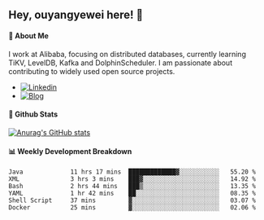 ## Hey, ouyangyewei here! :wave:

#### :rocket: About Me
I work at Alibaba, focusing on distributed databases, currently learning TiKV, LevelDB, Kafka and DolphinScheduler. I am passionate about contributing to widely used open source projects.

- [![Linkedin](https://img.shields.io/badge/LinkedIn-ouyangyewei-blue)](https://www.linkedin.com/in/ouyangyewei/)
- [![Blog](https://img.shields.io/badge/Blog-yeweiouyang-orange)](https://blog.csdn.net/yeweiouyang)

#### :star2: Github Stats
[![Anurag's GitHub stats](https://github-readme-stats.vercel.app/api?username=ouyangyewei&show_icons=true&cache_seconds=3600&theme=tokyonight)](https://github.com/anuraghazra/github-readme-stats)

#### :bar_chart: Weekly Development Breakdown
<!--START_SECTION:waka-->

```text
Java             11 hrs 17 mins  █████████████▓░░░░░░░░░░░   55.20 %
XML              3 hrs 3 mins    ███▓░░░░░░░░░░░░░░░░░░░░░   14.92 %
Bash             2 hrs 44 mins   ███▒░░░░░░░░░░░░░░░░░░░░░   13.35 %
YAML             1 hr 42 mins    ██░░░░░░░░░░░░░░░░░░░░░░░   08.35 %
Shell Script     37 mins         ▓░░░░░░░░░░░░░░░░░░░░░░░░   03.07 %
Docker           25 mins         ▓░░░░░░░░░░░░░░░░░░░░░░░░   02.06 %
```

<!--END_SECTION:waka-->
